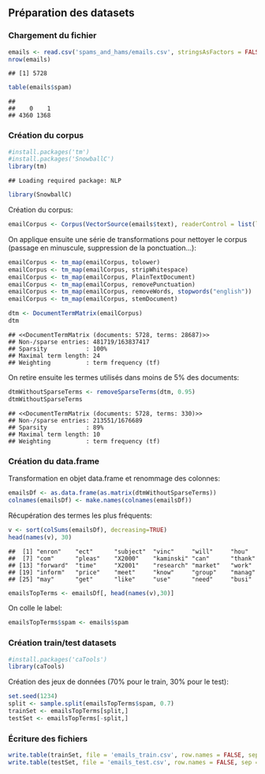 ## Préparation des datasets

### Chargement du fichier


```r
emails <- read.csv('spams_and_hams/emails.csv', stringsAsFactors = FALSE)
nrow(emails)
```

```
## [1] 5728
```

```r
table(emails$spam)
```

```
## 
##    0    1 
## 4360 1368
```

### Création du corpus


```r
#install.packages('tm')
#install.packages('SnowballC')
library(tm)
```

```
## Loading required package: NLP
```

```r
library(SnowballC)
```

Création du corpus:

```r
emailCorpus <- Corpus(VectorSource(emails$text), readerControl = list(language = 'en'))
```

On applique ensuite une série de transformations pour nettoyer le corpus (passage en minuscule, 
suppression de la ponctuation...):

```r
emailCorpus <- tm_map(emailCorpus, tolower)
emailCorpus <- tm_map(emailCorpus, stripWhitespace)
emailCorpus <- tm_map(emailCorpus, PlainTextDocument)
emailCorpus <- tm_map(emailCorpus, removePunctuation)
emailCorpus <- tm_map(emailCorpus, removeWords, stopwords("english"))
emailCorpus <- tm_map(emailCorpus, stemDocument)
```


```r
dtm <- DocumentTermMatrix(emailCorpus)
dtm
```

```
## <<DocumentTermMatrix (documents: 5728, terms: 28687)>>
## Non-/sparse entries: 481719/163837417
## Sparsity           : 100%
## Maximal term length: 24
## Weighting          : term frequency (tf)
```

On retire ensuite les termes utilisés dans moins de 5% des documents:

```r
dtmWithoutSparseTerms <- removeSparseTerms(dtm, 0.95)
dtmWithoutSparseTerms
```

```
## <<DocumentTermMatrix (documents: 5728, terms: 330)>>
## Non-/sparse entries: 213551/1676689
## Sparsity           : 89%
## Maximal term length: 10
## Weighting          : term frequency (tf)
```

### Création du data.frame

Transformation en objet data.frame et renommage des colonnes:

```r
emailsDf <- as.data.frame(as.matrix(dtmWithoutSparseTerms))
colnames(emailsDf) <- make.names(colnames(emailsDf))
```

Récupération des termes les plus fréquents:

```r
v <- sort(colSums(emailsDf), decreasing=TRUE)
head(names(v), 30)
```

```
##  [1] "enron"    "ect"      "subject"  "vinc"     "will"     "hou"     
##  [7] "com"      "pleas"    "X2000"    "kaminski" "can"      "thank"   
## [13] "forward"  "time"     "X2001"    "research" "market"   "work"    
## [19] "inform"   "price"    "meet"     "know"     "group"    "manag"   
## [25] "may"      "get"      "like"     "use"      "need"     "busi"
```


```r
emailsTopTerms <- emailsDf[, head(names(v),30)]
```

On colle le label:

```r
emailsTopTerms$spam <- emails$spam
```

### Création train/test datasets


```r
#install.packages('caTools')
library(caTools)
```

Création des jeux de données (70% pour le train, 30% pour le test):

```r
set.seed(1234)
split <- sample.split(emailsTopTerms$spam, 0.7)
trainSet <- emailsTopTerms[split,]
testSet <- emailsTopTerms[-split,]
```

### Écriture des fichiers


```r
write.table(trainSet, file = 'emails_train.csv', row.names = FALSE, sep = ',', quote = FALSE)
write.table(testSet, file = 'emails_test.csv', row.names = FALSE, sep = ',', quote = FALSE)
```
